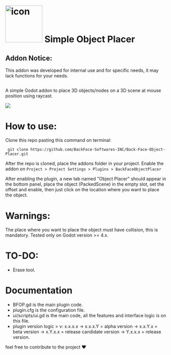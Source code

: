# <img width="116" height="116" alt="icon" src="https://github.com/user-attachments/assets/a8a64a6b-405c-43d7-b232-2c63de5e2c26" /> Simple Object Placer

## Addon Notice:
This addon was developed for internal use and for specific needs, it may lack functions for your needs. 

##
A simple Godot addon to place 3D objects/nodes on a 3D scene at mouse position using raycast.

<img src="SS2.png">

# How to use:
Clone this repo pasting this command on terminal:

```
 git clone https://github.com/BackFace-Softwares-INC/Back-Face-Object-Placer.git
```
After the repo is cloned, place the addons folder in your project.
Enable the addon on ```Project > Project Settings > Plugins > BackFaceObjectPlacer```

After enabling the plugin, a new tab named "Object Placer" should appear in the bottom panel, place the object (PackedScene) in the empty slot, set the offset and enable, then just click on the location where you want to place the object.

# Warnings:

The place where you want to place the object must have collision, this is mandatory.
Tested only on Godot version >= 4.x.


# TO-DO:
* Erase tool.

# Documentation
* BFOP.gd is the main plugin code.
* plugin.cfg is the configuration file.
* ui/scripts/ui.gd is the main code, all the features and interface logic is on this file.
* plugin version logic > v: x.x.x.x -> x.x.x.Y = alpha version -> x.x.Y.x = beta version -> x.Y.x.x = release candidate version -> Y.x.x.x = release version.

feel free to contribute to the project ❤
